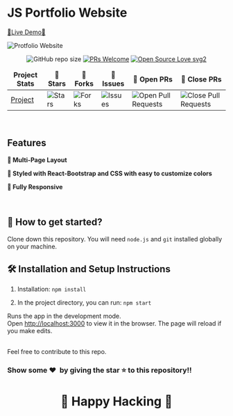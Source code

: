 # JS Portfolio Website

[🔗Live Demo🔗](https://ae707.github.io/AE.-Portfilio/)

![Protfolio Website](https://i.ibb.co/BqPfVps/portfolio-view.png)

<div align="center">

![GitHub repo size](https://img.shields.io/github/repo-size/AE707/AE.-Portfilio?color=yellow)  [![PRs Welcome](https://img.shields.io/badge/PRs-welcome-brightgreen.svg?style=flat-square)](http://makeapullrequest.com) [![Open Source Love svg2](https://badges.frapsoft.com/os/v2/open-source.svg?v=103)](https://github.com/ellerbrock/open-source-badges/)
</div>

<table align="center">
    <thead align="center">
        <tr border: 1px;>
            <td><b>Project Stats</td>
            <td><b>🌟 Stars</b></td>
            <td><b>🍴 Forks</b></td>
            <td><b>🐛 Issues</b></td>
            <td><b>🔔 Open PRs</b></td>
            <td><b>🔕 Close PRs</b></td>
        </tr>
     </thead>
    <tbody>
         <tr>
            <td><a href="https://github.com/AE707/AE.-Portfilio"</a>Project</td>
            <td><img alt="Stars" src="https://img.shields.io/github/stars/AE707/AE.-Portfilio?style=flat&logo=github"/></td>
             <td><img alt="Forks" src="https://img.shields.io/github/forks/AE707/AE.-Portfilio?style=flat&logo=github"/></td>
            <td><img alt="Issues" src="https://img.shields.io/github/issues/AE707/AE.-Portfilio?style=flat&logo=github"/></td>
            <td><img alt="Open Pull Requests" src="https://img.shields.io/github/issues-pr/AE707/AE.-Portfilio?style=flat&logo=github"/></td>
           <td><img alt="Close Pull Requests" src="https://img.shields.io/github/issues-pr-closed/AE707/AE.-Portfilio?style=flat&color=critical&logo=github"/></td>
        </tr>
    </tbody>
</table>

<br/>

## Features

**📖 Multi-Page Layout**

**🎨 Styled with React-Bootstrap and CSS with easy to customize colors**

**📱 Fully Responsive**

<br />

## 🚀 How to get started?

Clone down this repository. You will need `node.js` and `git` installed globally on your machine.

## 🛠 Installation and Setup Instructions

1. Installation: `npm install`

2. In the project directory, you can run: `npm start`

Runs the app in the development mode.\
Open [http://localhost:3000](http://localhost:3000) to view it in the browser. 
The page will reload if you make edits.

<br />
Feel free to contribute to this repo.

### Show some ❤️&nbsp; by giving the star :star: to this repository!!
<h1 align=center> 🧠 Happy Hacking 🧠 </h1>